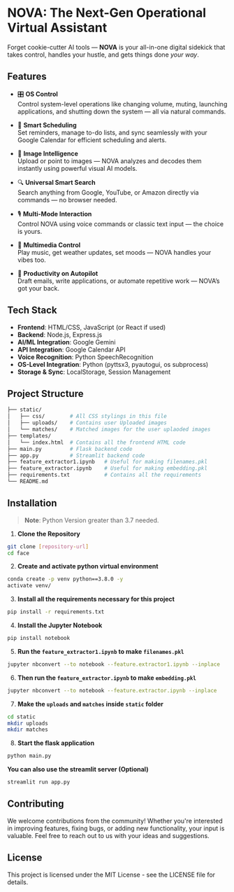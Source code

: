 # NOVA: The Next-Gen Operational Virtual Assistant

Forget cookie-cutter AI tools — **NOVA** is your all-in-one digital sidekick that takes control, handles your hustle, and gets things done *your way*.

## Features

- 🎛️ **OS Control**  
  Control system-level operations like changing volume, muting, launching applications, and shutting down the system — all via natural commands.

- 📅 **Smart Scheduling**  
  Set reminders, manage to-do lists, and sync seamlessly with your Google Calendar for efficient scheduling and alerts.

- 🧠 **Image Intelligence**  
  Upload or point to images — NOVA analyzes and decodes them instantly using powerful visual AI models.

- 🔍 **Universal Smart Search**  
  Search anything from Google, YouTube, or Amazon directly via commands — no browser needed.

- 🎙️ **Multi-Mode Interaction**  
  Control NOVA using voice commands or classic text input — the choice is yours.

- 🎵 **Multimedia Control**  
  Play music, get weather updates, set moods — NOVA handles your vibes too.

- 💼 **Productivity on Autopilot**  
  Draft emails, write applications, or automate repetitive work — NOVA’s got your back.

## Tech Stack

- **Frontend**: HTML/CSS, JavaScript (or React if used)
- **Backend**: Node.js, Express.js
- **AI/ML Integration**: Google Gemini
- **API Integration**: Google Calendar API
- **Voice Recognition**: Python SpeechRecognition
- **OS-Level Integration**: Python (pyttsx3, pyautogui, os subprocess)
- **Storage & Sync**: LocalStorage, Session Management

## Project Structure

```bash
├── static/            
│   ├── css/        # All CSS stylings in this file
│   ├── uploads/    # Contains user Uploaded images
│   └── matches/    # Matched images for the user uplaoded images
├── templates/
│   └── index.html  # Contains all the frontend HTML code
├── main.py         # Flask backend code
├── app.py          # Streamlit backend code
├── feature_extractor1.ipynb   # Useful for making filenames.pkl
├── feature_extractor.ipynb    # Useful for making embedding.pkl
├── requirements.txt           # Contains all the requirements
└── README.md
```

## Installation

> **Note**: Python Version greater than 3.7 needed.

1. **Clone the Repository**

```bash
git clone [repository-url]
cd face
```

2. **Create and activate python virtual environment**

```bash
conda create -p venv python==3.8.0 -y
activate venv/
```

3. **Install all the requirements necessary for this project**

```bash
pip install -r requirements.txt
```

4. **Install the Jupyter Notebook**

```bash
pip install notebook
```

5. **Run the `feature_extractor1.ipynb` to make `filenames.pkl`**

```bash
jupyter nbconvert --to notebook --feature.extractor1.ipynb --inplace
```

6. **Then run the `feature_extractor.ipynb` to make `embedding.pkl`**

```bash
jupyter nbconvert --to notebook --feature.extractor.ipynb --inplace
```

7. **Make the `uploads` and  `matches` inside `static` folder**

```bash
cd static
mkdir uploads
mkdir matches
```

8. **Start the flask application**

```bash
python main.py
```

   **You can also use the streamlit server (Optional)**
   ```bash
   streamlit run app.py
   ```

## Contributing

We welcome contributions from the community! Whether you're interested in improving features, fixing bugs, or adding new functionality, your input is valuable. Feel free to reach out to us with your ideas and suggestions.

## License
This project is licensed under the MIT License - see the LICENSE file for details.
